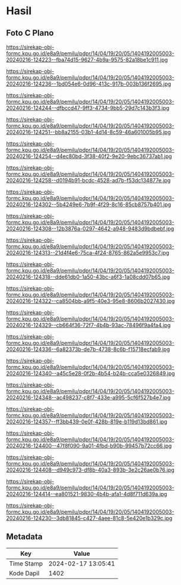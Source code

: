 # Hasil

## Foto C Plano

https://sirekap-obj-formc.kpu.go.id/e8a9/pemilu/pdpr/14/04/19/20/05/1404192005003-20240216-124223--fba74d15-9627-4b9a-9575-82a18be1c911.jpg

https://sirekap-obj-formc.kpu.go.id/e8a9/pemilu/pdpr/14/04/19/20/05/1404192005003-20240216-124236--1bd054e6-0d96-413c-917b-003b136f2695.jpg

https://sirekap-obj-formc.kpu.go.id/e8a9/pemilu/pdpr/14/04/19/20/05/1404192005003-20240216-124244--dfbccd47-9ff3-4734-9bb5-29d7c143b3f3.jpg

https://sirekap-obj-formc.kpu.go.id/e8a9/pemilu/pdpr/14/04/19/20/05/1404192005003-20240216-124251--bb8a2155-03b1-4d14-8c59-46a601005b95.jpg

https://sirekap-obj-formc.kpu.go.id/e8a9/pemilu/pdpr/14/04/19/20/05/1404192005003-20240216-124254--d4ec80bd-3f38-40f2-9e20-9ebc36737ab1.jpg

https://sirekap-obj-formc.kpu.go.id/e8a9/pemilu/pdpr/14/04/19/20/05/1404192005003-20240216-124258--d0194b91-bcdc-4528-ad7b-f53dc134877e.jpg

https://sirekap-obj-formc.kpu.go.id/e8a9/pemilu/pdpr/14/04/19/20/05/1404192005003-20240216-124302--5b4249e6-7b9f-4f29-8c16-85cb8757b401.jpg

https://sirekap-obj-formc.kpu.go.id/e8a9/pemilu/pdpr/14/04/19/20/05/1404192005003-20240216-124308--12b3876a-0297-4642-a948-9483d9bdbebf.jpg

https://sirekap-obj-formc.kpu.go.id/e8a9/pemilu/pdpr/14/04/19/20/05/1404192005003-20240216-124313--21d4f4e6-75ca-4f24-8765-862a5e9953c7.jpg

https://sirekap-obj-formc.kpu.go.id/e8a9/pemilu/pdpr/14/04/19/20/05/1404192005003-20240216-124318--dde61db0-1a50-43bc-a6f3-1a08cdd07b65.jpg

https://sirekap-obj-formc.kpu.go.id/e8a9/pemilu/pdpr/14/04/19/20/05/1404192005003-20240216-124322--ca8504bb-a9f5-40e3-95e8-8606b2027430.jpg

https://sirekap-obj-formc.kpu.go.id/e8a9/pemilu/pdpr/14/04/19/20/05/1404192005003-20240216-124329--cb664f36-72f7-4b4b-93ac-78496f9a4fa4.jpg

https://sirekap-obj-formc.kpu.go.id/e8a9/pemilu/pdpr/14/04/19/20/05/1404192005003-20240216-124336--6a82373b-de7b-4738-8c6b-f15718ecfab9.jpg

https://sirekap-obj-formc.kpu.go.id/e8a9/pemilu/pdpr/14/04/19/20/05/1404192005003-20240216-124340--a45c5e28-0f2b-4b54-b24b-cca5e0326849.jpg

https://sirekap-obj-formc.kpu.go.id/e8a9/pemilu/pdpr/14/04/19/20/05/1404192005003-20240216-124348--ac498237-c8f7-433e-a995-5cf6f527b4e7.jpg

https://sirekap-obj-formc.kpu.go.id/e8a9/pemilu/pdpr/14/04/19/20/05/1404192005003-20240216-124357--ff3bb439-0e0f-428b-819e-b119d13bd861.jpg

https://sirekap-obj-formc.kpu.go.id/e8a9/pemilu/pdpr/14/04/19/20/05/1404192005003-20240216-124400--47f8f090-9a01-4fbd-b90b-99457b72cc66.jpg

https://sirekap-obj-formc.kpu.go.id/e8a9/pemilu/pdpr/14/04/19/20/05/1404192005003-20240216-124408--d949c973-df8b-40a3-893b-3e2c26ae0b76.jpg

https://sirekap-obj-formc.kpu.go.id/e8a9/pemilu/pdpr/14/04/19/20/05/1404192005003-20240216-124414--ea801521-9830-4b4b-afa1-4d8f711d639a.jpg

https://sirekap-obj-formc.kpu.go.id/e8a9/pemilu/pdpr/14/04/19/20/05/1404192005003-20240216-124230--3db81845-c427-4aee-81c8-5e420e1b329c.jpg


## Metadata

| Key        | Value               |
| ---------- | ------------------- |
| Time Stamp | 2024-02-17 13:05:41 |
| Kode Dapil | 1402                |



